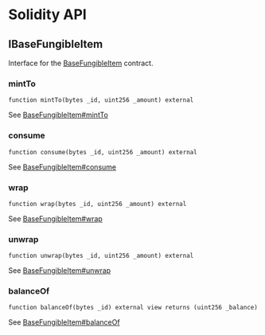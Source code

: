# Solidity API

## IBaseFungibleItem

Interface for the [BaseFungibleItem](/docs/base/BaseFungibleItem.md) contract.

### mintTo

```solidity
function mintTo(bytes _id, uint256 _amount) external
```

See [BaseFungibleItem#mintTo](/docs/base/BaseFungibleItem.md#mintTo)

### consume

```solidity
function consume(bytes _id, uint256 _amount) external
```

See [BaseFungibleItem#consume](/docs/base/BaseFungibleItem.md#consume)

### wrap

```solidity
function wrap(bytes _id, uint256 _amount) external
```

See [BaseFungibleItem#wrap](/docs/base/BaseFungibleItem.md#wrap)

### unwrap

```solidity
function unwrap(bytes _id, uint256 _amount) external
```

See [BaseFungibleItem#unwrap](/docs/base/BaseFungibleItem.md#unwrap)

### balanceOf

```solidity
function balanceOf(bytes _id) external view returns (uint256 _balance)
```

See [BaseFungibleItem#balanceOf](/docs/base/BaseFungibleItem.md#balanceOf)
